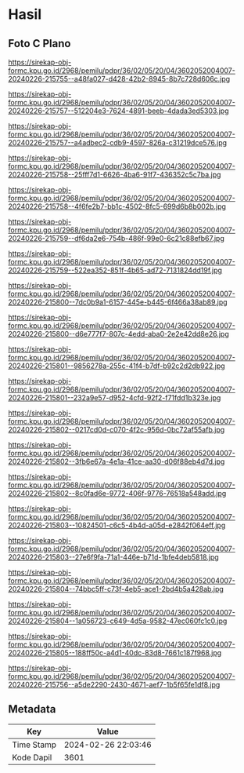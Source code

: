 # Hasil

## Foto C Plano

https://sirekap-obj-formc.kpu.go.id/2968/pemilu/pdpr/36/02/05/20/04/3602052004007-20240226-215755--a48fa027-d428-42b2-8945-8b7c728d606c.jpg

https://sirekap-obj-formc.kpu.go.id/2968/pemilu/pdpr/36/02/05/20/04/3602052004007-20240226-215757--512204e3-7624-4891-beeb-4dada3ed5303.jpg

https://sirekap-obj-formc.kpu.go.id/2968/pemilu/pdpr/36/02/05/20/04/3602052004007-20240226-215757--a4adbec2-cdb9-4597-826a-c31219dce576.jpg

https://sirekap-obj-formc.kpu.go.id/2968/pemilu/pdpr/36/02/05/20/04/3602052004007-20240226-215758--25fff7d1-6626-4ba6-91f7-436352c5c7ba.jpg

https://sirekap-obj-formc.kpu.go.id/2968/pemilu/pdpr/36/02/05/20/04/3602052004007-20240226-215758--4f6fe2b7-bb1c-4502-8fc5-699d6b8b002b.jpg

https://sirekap-obj-formc.kpu.go.id/2968/pemilu/pdpr/36/02/05/20/04/3602052004007-20240226-215759--df6da2e6-754b-486f-99e0-6c21c88efb67.jpg

https://sirekap-obj-formc.kpu.go.id/2968/pemilu/pdpr/36/02/05/20/04/3602052004007-20240226-215759--522ea352-851f-4b65-ad72-7131824dd19f.jpg

https://sirekap-obj-formc.kpu.go.id/2968/pemilu/pdpr/36/02/05/20/04/3602052004007-20240226-215800--7dc0b9a1-6157-445e-b445-6f466a38ab89.jpg

https://sirekap-obj-formc.kpu.go.id/2968/pemilu/pdpr/36/02/05/20/04/3602052004007-20240226-215800--d6e777f7-807c-4edd-aba0-2e2e42dd8e26.jpg

https://sirekap-obj-formc.kpu.go.id/2968/pemilu/pdpr/36/02/05/20/04/3602052004007-20240226-215801--9856278a-255c-41f4-b7df-b92c2d2db922.jpg

https://sirekap-obj-formc.kpu.go.id/2968/pemilu/pdpr/36/02/05/20/04/3602052004007-20240226-215801--232a9e57-d952-4cfd-92f2-f71fdd1b323e.jpg

https://sirekap-obj-formc.kpu.go.id/2968/pemilu/pdpr/36/02/05/20/04/3602052004007-20240226-215802--0217cd0d-c070-4f2c-956d-0bc72af55afb.jpg

https://sirekap-obj-formc.kpu.go.id/2968/pemilu/pdpr/36/02/05/20/04/3602052004007-20240226-215802--3fb6e67a-4e1a-41ce-aa30-d06f88eb4d7d.jpg

https://sirekap-obj-formc.kpu.go.id/2968/pemilu/pdpr/36/02/05/20/04/3602052004007-20240226-215802--8c0fad6e-9772-406f-9776-76518a548add.jpg

https://sirekap-obj-formc.kpu.go.id/2968/pemilu/pdpr/36/02/05/20/04/3602052004007-20240226-215803--10824501-c6c5-4b4d-a05d-e2842f064eff.jpg

https://sirekap-obj-formc.kpu.go.id/2968/pemilu/pdpr/36/02/05/20/04/3602052004007-20240226-215803--27e6f9fa-71a1-446e-b71d-1bfe4deb5818.jpg

https://sirekap-obj-formc.kpu.go.id/2968/pemilu/pdpr/36/02/05/20/04/3602052004007-20240226-215804--74bbc5ff-c73f-4eb5-ace1-2bd4b5a428ab.jpg

https://sirekap-obj-formc.kpu.go.id/2968/pemilu/pdpr/36/02/05/20/04/3602052004007-20240226-215804--1a056723-c649-4d5a-9582-47ec060fc1c0.jpg

https://sirekap-obj-formc.kpu.go.id/2968/pemilu/pdpr/36/02/05/20/04/3602052004007-20240226-215805--188ff50c-a4d1-40dc-83d8-7661c187f968.jpg

https://sirekap-obj-formc.kpu.go.id/2968/pemilu/pdpr/36/02/05/20/04/3602052004007-20240226-215756--a5de2290-2430-4671-aef7-1b5f65fe1df8.jpg


## Metadata

| Key        | Value               |
| ---------- | ------------------- |
| Time Stamp | 2024-02-26 22:03:46 |
| Kode Dapil | 3601                |



